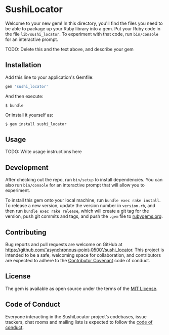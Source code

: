# SushiLocator

Welcome to your new gem! In this directory, you'll find the files you need to be able to package up your Ruby library into a gem. Put your Ruby code in the file `lib/sushi_locator`. To experiment with that code, run `bin/console` for an interactive prompt.

TODO: Delete this and the text above, and describe your gem

## Installation

Add this line to your application's Gemfile:

```ruby
gem 'sushi_locator'
```

And then execute:

    $ bundle

Or install it yourself as:

    $ gem install sushi_locator

## Usage

TODO: Write usage instructions here

## Development

After checking out the repo, run `bin/setup` to install dependencies. You can also run `bin/console` for an interactive prompt that will allow you to experiment.

To install this gem onto your local machine, run `bundle exec rake install`. To release a new version, update the version number in `version.rb`, and then run `bundle exec rake release`, which will create a git tag for the version, push git commits and tags, and push the `.gem` file to [rubygems.org](https://rubygems.org).

## Contributing

Bug reports and pull requests are welcome on GitHub at https://github.com/'asynchronous-point-0500'/sushi_locator. This project is intended to be a safe, welcoming space for collaboration, and contributors are expected to adhere to the [Contributor Covenant](http://contributor-covenant.org) code of conduct.

## License

The gem is available as open source under the terms of the [MIT License](https://opensource.org/licenses/MIT).

## Code of Conduct

Everyone interacting in the SushiLocator project’s codebases, issue trackers, chat rooms and mailing lists is expected to follow the [code of conduct](https://github.com/'asynchronous-point-0500'/sushi_locator/blob/master/CODE_OF_CONDUCT.md).
